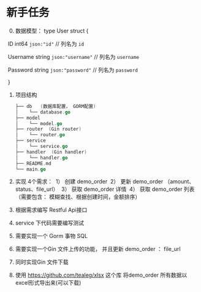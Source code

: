 # 新手任务

0. 数据模型： type User struct {

​    ID       int64  `json:"id"`       // 列名为 `id`

​    Username string `json:"username"` // 列名为 `username`

​    Password string `json:"password"` // 列名为 `password`

​    }

 1. 项目结构

    ```go
    ├── db   (数据库配置， GORM配置)
    │    └── database.go
    ├── model
    │    └── model.go 
    ├── router  (Gin router)
    │    └── router.go 
    ├── service
    │    └── service.go 
    ├── handler  (Gin handler)
    │    └── handler.go
    ├── README.md
    └── main.go
    ```

2. 实现 4个需求：
   ​                        1） 创建 demo_order
   ​                        2） 更新 demo_order （amount、status、file_url）
   ​                        3） 获取 demo_order 详情
   ​                        4） 获取 demo_order 列表 （需要包含： 模糊查找、根据创建时间，金额排序）



3. 根据需求编写 Restful Api接口
4. service 下代码需要编写测试
5. 需要实现一个 Gorm 事物 SQL
6. 需要实现一个Gin 文件上传的功能， 并且更新 demo_order ： file_url
7. 同时实现Gin 文件下载
8. 使用 https://github.com/tealeg/xlsx 这个库 将demo_order 所有数据以excel形式导出来(可以下载)